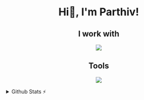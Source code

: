 <h1 align="center" > Hi👋, I'm Parthiv! </h1>
<h2 align="center" >I work with</h2>
<p align="center">
  <a href="https://skillicons.dev">
    <img src="https://skillicons.dev/icons?i=html,css,js,react,nodejs,express,materialui,mongodb,mysql,nextjs,npm,postgres,postman,prisma,styledcomponents,supabase,tailwind&perline=9" />
  </a>
</p>

<h2 align="center"> Tools </h2>
<p align="center">
  <a href="https://skillicons.dev">
    <img src="https://skillicons.dev/icons?i=aws,docker,git,github,vercel" />
  </a>
</p>

<details>
  <summary>Github Stats ⚡</summary>
<div align="center">
  <img src="https://github-readme-stats.vercel.app/api?username=parthiv011&hide_title=false&hide_rank=false&show_icons=true&include_all_commits=true&count_private=true&disable_animations=false&theme=gotham&locale=en&hide_border=false&order=1" height="150" alt="stats graph"  />
  <img src="https://github-readme-stats.vercel.app/api/top-langs?username=parthiv011&locale=en&hide_title=false&layout=compact&card_width=320&langs_count=5&theme=gotham&hide_border=false&order=2" height="150" alt="languages graph"  />
</div>
</details>

